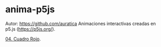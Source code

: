 # anima-p5js
Autor: https://github.com/auratica
Animaciones interactivas creadas en p5.js (https://p5js.org/).

<a href="04_Cuadro_Rojo/index.html">04. Cuadro Rojo</a>.
